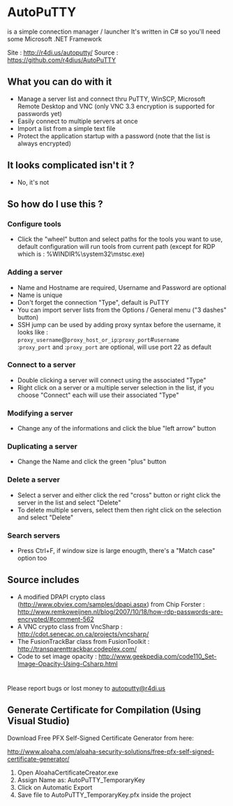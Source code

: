 # AutoPuTTY
is a simple connection manager / launcher
It's written in C# so you'll need some Microsoft .NET Framework

Site : http://r4di.us/autoputty/
Source : https://github.com/r4dius/AutoPuTTY

## What you can do with it ##
- Manage a server list and connect thru PuTTY, WinSCP, Microsoft Remote Desktop and VNC (only VNC 3.3 encryption is supported for passwords yet)
- Easily connect to multiple servers at once
- Import a list from a simple text file
- Protect the application startup with a password (note that the list is always encrypted)

## It looks complicated isn't it ? ##
- No, it's not

## So how do I use this ? ##

### Configure tools ###
- Click the "wheel" button and select paths for the tools you want to use, default configuration will run tools from current path (except for RDP which is : %WINDIR%\system32\mstsc.exe) 

### Adding a server ###
- Name and Hostname are required, Username and Password are optional
- Name is unique
- Don't forget the connection "Type", default is PuTTY
- You can import server lists from the Options / General menu ("3 dashes" button)
- SSH jump can be used by adding proxy syntax before the username, it looks like :\
  `proxy_username`@`proxy_host_or_ip`:`proxy_port`#`username`\
  :`proxy_port` and :`proxy_port` are optional, will use port 22 as default

### Connect to a server ###
- Double clicking a server will connect using the associated "Type"
- Right click on a server or a multiple server selection in the list, if you choose "Connect" each will use their associated "Type"

### Modifying a server ###
- Change any of the informations and click the blue "left arrow" button

### Duplicating a server ###
- Change the Name and click the green "plus" button

### Delete a server ###
- Select a server and either click the red "cross" button or right click the server in the list and select "Delete"
- To delete multiple servers, select them then right click on the selection and select "Delete"

### Search servers ###
- Press Ctrl+F, if window size is large enougth, there's a "Match case" option too

## Source includes ##
- A modified DPAPI crypto class (http://www.obviex.com/samples/dpapi.aspx) from Chip Forster : http://www.remkoweijnen.nl/blog/2007/10/18/how-rdp-passwords-are-encrypted/#comment-562
- A VNC crypto class from VncSharp : http://cdot.senecac.on.ca/projects/vncsharp/
- The FusionTrackBar class from FusionToolkit : http://transparenttrackbar.codeplex.com/
- Code to set image opacity : http://www.geekpedia.com/code110_Set-Image-Opacity-Using-Csharp.html

#

Please report bugs or lost money to autoputty@r4di.us


## Generate Certificate for Compilation (Using Visual Studio) ##
 
Download Free PFX Self-Signed Certificate Generator from here:

http://www.aloaha.com/aloaha-security-solutions/free-pfx-self-signed-certificate-generator/


1) Open AloahaCertificateCreator.exe
2) Assign Name as: AutoPuTTY_TemporaryKey
3) Click on Automatic Export
4) Save file to AutoPuTTY_TemporaryKey.pfx inside the project
